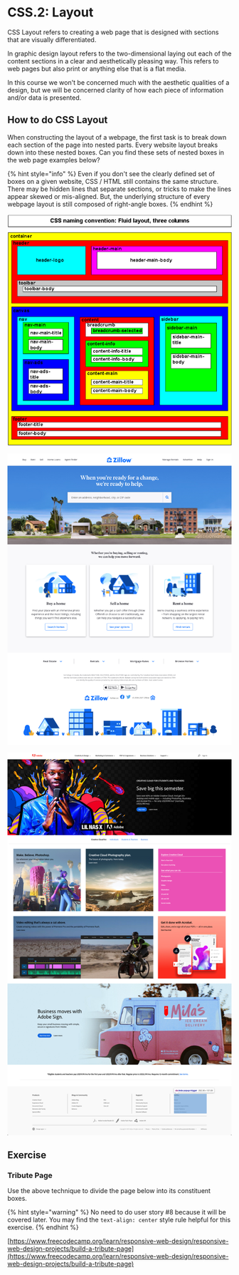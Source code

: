 # CSS.2: Layout

CSS Layout refers to creating a web page that is designed with sections that are visually differentiated.

In graphic design layout refers to the two-dimensional laying out each of the content sections in a clear and aesthetically pleasing way. This refers to web pages but also print or anything else that is a flat media.

In this course we won't be concerned much with the aesthetic qualities of a design, but we will be concerned clarity of how each piece of information and/or data is presented.

## How to do CSS Layout

When constructing the layout of a webpage, the first task is to break down each section of the page into nested parts. Every website layout breaks down into these nested boxes. Can you find these sets of nested boxes in the web page examples below?

{% hint style="info" %}
Even if you don't see the clearly defined set of boxes on a given website, CSS / HTML still contains the same structure. There may be hidden lines that separate sections, or tricks to make the lines appear skewed or mis-aligned. But, the underlying structure of every webpage layout is still composed of right-angle boxes.
{% endhint %}

![](../../../.gitbook/assets/layout.gif)

![](../../../.gitbook/assets/zillow-desk.png)

![](../../../.gitbook/assets/adobe.com.png)

## Exercise

### Tribute Page

Use the above technique to divide the page below into its constituent boxes.

{% hint style="warning" %}
No need to do user story \#8 because it will be covered later. You may find the `text-align: center` style rule helpful for this exercise.
{% endhint %}

[https://www.freecodecamp.org/learn/responsive-web-design/responsive-web-design-projects/build-a-tribute-page](https://www.freecodecamp.org/learn/responsive-web-design/responsive-web-design-projects/build-a-tribute-page)

